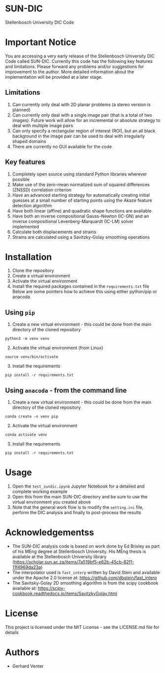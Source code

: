 # SUN-DIC

Stellenbosch University DIC Code

# Important Notice

You are accessing a very early release of the Stellenbosch University DIC Code called SUN-DIC. Currently this code has the following key features and limitations. Please forward any problems and/or suggestions for improvement to the author. More detailed information about the implementation will be provided at a later stage.

## Limitations

1. Can currently only deal with 2D planar problems (a stereo version is planned)
2. Can currently only deal with a single image pair (that is a total of two images). Future work will allow for an incremental or absolute strategy to deal with multiple image pairs
3. Can only specify a rectangular region of interest (ROI), but an all black background in the image pair can be used to deal with irregularly shaped domains
4. There are currently no GUI available for the code

## Key features

1. Completely open source using standard Python libraries wherever possible
2. Make use of the zero-mean normalized sum of squared differences (ZNSSD) correlation criterion
3. Have an advanced starting strategy for automatically creating initial guesses at a small number of starting points using the Akaze feature detection algorithm
4. Have both linear (affine) and quadratic shape functions are available
5. Have both an inverse compositional Gauss-Newton (IC-GN) and an inverse compositional Levenberg-Marquardt (IC-LM) solver implemented
6. Calculate both displacements and strains
7. Strains are calculated using a Savitzky-Golay smoothing operations

# Installation

1. Clone the repository
2. Create a virtual environment
3. Activate the virtual environment
4. Install the required packages contained in the `requirements.txt` file
   Below are some pointers how to achieve this using either python/pip or anacoda

## Using `pip`

1. Create a new virtual environment - this could be done from the main directory of the cloned repository

```
python3 -m venv venv
```

2. Activate the virtual environment (from Linux)

```
source venv/bin/activate
```

3. Install the requirements

```
pip install -r requirements.txt
```

## Using `anacoda` - from the command line

1. Create a new virtual environment - this could be done from the main directory of the cloned repository

```
conda create -n venv pip
```

2. Activate the virtual environment

```
conda activate venv
```

3. Install the requirements

```
pip install -r requirements.txt
```

# Usage

1. Open the `test_sundic.ipynb` Jupyter Notebook for a detailed and complete working example
2. Open this from the main SUN-DIC directory and be sure to use the virtual environment you created above
3. Note that the general work flow is to modify the `setting.ini` file, perform the DIC analysis and finally to post-process the results

# Acknowledgementss

- The SUN-DIC analysis code is based on work done by Ed Brisley as part of his MEng degree at Stellenbosch University. His MEng thesis is available at the Stellenbosch University library (https://scholar.sun.ac.za/items/7a519bf5-e62b-45cb-82f1-11f4969da23a)
- The interpolator used is `fast_interp` written by David Stein and available under the Apache 2.0 license at: https://github.com/dbstein/fast_interp
- The Savitsky-Golay 2D smoothing algorithm is from the scipy cookbook available at: https://scipy-cookbook.readthedocs.io/items/SavitzkyGolay.html

# License

This project is licensed under the MIT License - see the LICENSE.md file for details

# Authors

- Gerhard Venter
